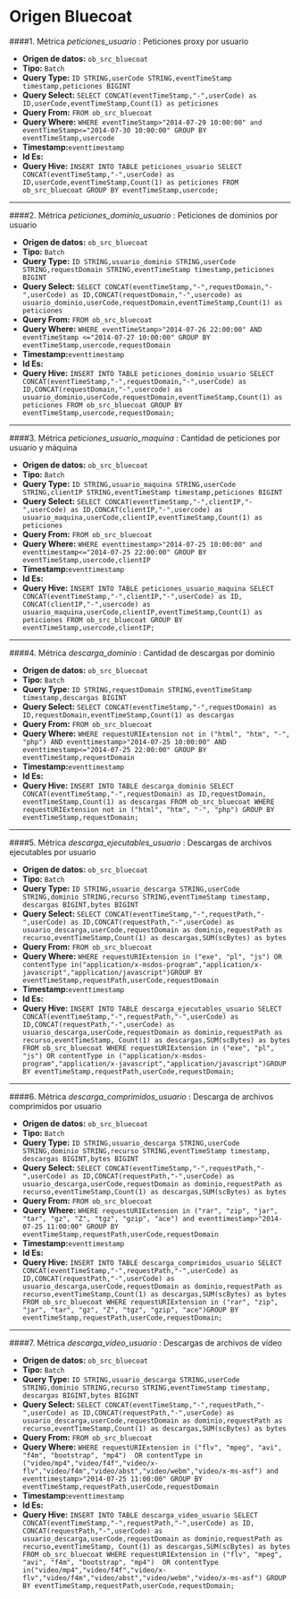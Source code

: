 # Origen Bluecoat

####1. Métrica *peticiones_usuario* : Peticiones proxy por usuario

- **Origen de datos:** `ob_src_bluecoat`
- **Tipo:** `Batch`
- **Query Type:** `ID STRING,userCode STRING,eventTimeStamp timestamp,peticiones BIGINT`
- **Query Select:** `SELECT CONCAT(eventTimeStamp,"-",userCode) as ID,userCode,eventTimeStamp,Count(1) as peticiones`
- **Query From:** `FROM ob_src_bluecoat`
- **Query Where:** `WHERE eventTimeStamp>"2014-07-29 10:00:00" and eventTimeStamp<="2014-07-30 10:00:00"
GROUP BY eventTimeStamp,usercode`
- **Timestamp:**`eventtimestamp`
- **Id Es:**
- **Query Hive:** `INSERT INTO TABLE peticiones_usuario SELECT CONCAT(eventTimeStamp,"-",userCode) as ID,userCode,eventTimeStamp,Count(1) as peticiones FROM ob_src_bluecoat GROUP BY eventTimeStamp,usercode;`

***

####2. Métrica *peticiones_dominio_usuario* : Peticiones de dominios por usuario

- **Origen de datos:** `ob_src_bluecoat`
- **Tipo:** `Batch`
- **Query Type:** `ID STRING,usuario_dominio STRING,userCode STRING,requestDomain STRING,eventTimeStamp timestamp,peticiones BIGINT`
- **Query Select:** `SELECT CONCAT(eventTimeStamp,"-",requestDomain,"-",userCode) as ID,CONCAT(requestDomain,"-",usercode) as  usuario_dominio,userCode,requestDomain,eventTimeStamp,Count(1) as peticiones`
- **Query From:** `FROM ob_src_bluecoat`
- **Query Where:** `WHERE eventTimeStamp>"2014-07-26 22:00:00" AND eventTimeStamp <="2014-07-27 10:00:00" GROUP BY eventTimeStamp,usercode,requestDomain`
- **Timestamp:**`eventtimestamp`
- **Id Es:**
- **Query Hive:** `INSERT INTO TABLE peticiones_dominio_usuario SELECT CONCAT(eventTimeStamp,"-",requestDomain,"-",userCode) as ID,CONCAT(requestDomain,"-",usercode) as usuario_dominio,userCode,requestDomain,eventTimeStamp,Count(1) as peticiones FROM ob_src_bluecoat GROUP BY eventTimeStamp,usercode,requestDomain;`

***

####3. Métrica *peticiones_usuario_maquina* : Cantidad de peticiones por usuario y máquina

- **Origen de datos:** `ob_src_bluecoat`
- **Tipo:** `Batch`
- **Query Type:** `ID STRING,usuario_maquina STRING,userCode STRING,clientIP STRING,eventTimeStamp timestamp,peticiones BIGINT`
- **Query Select:** `SELECT CONCAT(eventTimeStamp,"-",clientIP,"-",userCode) as ID,CONCAT(clientIP,"-",usercode) as usuario_maquina,userCode,clientIP,eventTimeStamp,Count(1) as peticiones`
- **Query From:** `FROM ob_src_bluecoat`
- **Query Where:** `WHERE eventtimestamp>"2014-07-25 10:00:00" and eventtimestamp<="2014-07-25 22:00:00" GROUP BY eventTimeStamp,usercode,clientIP`
- **Timestamp:**`eventtimestamp`
- **Id Es:**
- **Query Hive:** `INSERT INTO TABLE peticiones_usuario_maquina SELECT CONCAT(eventTimeStamp,"-",clientIP,"-",userCode) as ID,
CONCAT(clientIP,"-",usercode) as usuario_maquina,userCode,clientIP,eventTimeStamp,Count(1) as peticiones FROM ob_src_bluecoat
GROUP BY eventTimeStamp,usercode,clientIP;`

***

####4. Métrica *descarga_dominio* : Cantidad de descargas por dominio

- **Origen de datos:** `ob_src_bluecoat`
- **Tipo:** `Batch`
- **Query Type:** `ID STRING,requestDomain STRING,eventTimeStamp timestamp,descargas BIGINT`
- **Query Select:** `SELECT CONCAT(eventTimeStamp,"-",requestDomain) as ID,requestDomain,eventTimeStamp,Count(1) as descargas`
- **Query From:** `FROM ob_src_bluecoat`
- **Query Where:** `WHERE requestURIExtension not in ("html", "htm", "-", "php") AND eventtimestamp>"2014-07-25 10:00:00" AND eventtimestamp<="2014-07-25 22:00:00" GROUP BY eventTimeStamp,requestDomain`
- **Timestamp:**`eventtimestamp`
- **Id Es:**
- **Query Hive:** `INSERT INTO TABLE descarga_dominio SELECT CONCAT(eventTimeStamp,"-",requestDomain) as ID,requestDomain,
eventTimeStamp,Count(1) as descargas FROM ob_src_bluecoat WHERE requestURIExtension not in ("html", "htm", "-", "php") GROUP BY eventTimeStamp,requestDomain;`

***

####5. Métrica *descarga_ejecutables_usuario* : Descargas de archivos ejecutables por usuario

- **Origen de datos:** `ob_src_bluecoat`
- **Tipo:** `Batch`
- **Query Type:** `ID STRING,usuario_descarga STRING,userCode STRING,dominio STRING,recurso STRING,eventTimeStamp timestamp,
descargas BIGINT,bytes BIGINT`
- **Query Select:** `SELECT CONCAT(eventTimeStamp,"-",requestPath,"-",userCode) as ID,CONCAT(requestPath,"-",userCode) as usuario_descarga,userCode,requestDomain as dominio,requestPath as recurso,eventTimeStamp,Count(1) as descargas,SUM(scBytes) as bytes`
- **Query From:** `FROM ob_src_bluecoat`
- **Query Where:** `WHERE requestURIExtension in ("exe", "pl", "js") OR contentType in("application/x-msdos-program","application/x-javascript","application/javascript")GROUP BY eventTimeStamp,requestPath,userCode,requestDomain`
- **Timestamp:**`eventtimestamp`
- **Id Es:**
- **Query Hive:** `INSERT INTO TABLE descarga_ejecutables_usuario SELECT CONCAT(eventTimeStamp,"-",requestPath,"-",userCode) as ID,CONCAT(requestPath,"-",userCode) as usuario_descarga,userCode,requestDomain as dominio,requestPath as recurso,eventTimeStamp,
Count(1) as descargas,SUM(scBytes) as bytes FROM ob_src_bluecoat WHERE requestURIExtension in ("exe", "pl", "js") OR
contentType in ("application/x-msdos-program","application/x-javascript","application/javascript")GROUP BY eventTimeStamp,requestPath,userCode,requestDomain;`

***

####6. Métrica *descarga_comprimidos_usuario* : Descarga de archivos comprimidos por usuario

- **Origen de datos:** `ob_src_bluecoat`
- **Tipo:** `Batch`
- **Query Type:** `ID STRING,usuario_descarga STRING,userCode STRING,dominio STRING,recurso STRING,eventTimeStamp timestamp,
descargas BIGINT,bytes BIGINT`
- **Query Select:** `SELECT CONCAT(eventTimeStamp,"-",requestPath,"-",userCode) as ID,CONCAT(requestPath,"-",userCode) as usuario_descarga,userCode,requestDomain as dominio,requestPath as recurso,eventTimeStamp,Count(1) as descargas,SUM(scBytes) as bytes`
- **Query From:** `FROM ob_src_bluecoat`
- **Query Where:** `WHERE requestURIExtension in ("rar", "zip", "jar", "tar", "gz", "Z", "tgz", "gzip", "ace") and eventtimestamp>"2014-07-25 11:00:00" GROUP BY eventTimeStamp,requestPath,userCode,requestDomain`
- **Timestamp:**`eventtimestamp`
- **Id Es:**
- **Query Hive:** `INSERT INTO TABLE descarga_comprimidos_usuario SELECT CONCAT(eventTimeStamp,"-",requestPath,"-",userCode) as ID,CONCAT(requestPath,"-",userCode) as usuario_descarga,userCode,requestDomain as dominio,requestPath as recurso,eventTimeStamp,Count(1) as descargas,SUM(scBytes) as bytes FROM ob_src_bluecoat WHERE requestURIExtension in ("rar", "zip", "jar", "tar", "gz", "Z", "tgz", "gzip", "ace")GROUP BY eventTimeStamp,requestPath,userCode,requestDomain;`

***

####7. Métrica *descarga_video_usuario* : Descargas de archivos de vídeo

- **Origen de datos:** `ob_src_bluecoat`
- **Tipo:** `Batch`
- **Query Type:** `ID STRING,usuario_descarga STRING,userCode STRING,dominio STRING,recurso STRING,eventTimeStamp timestamp,
descargas BIGINT,bytes BIGINT`
- **Query Select:** `SELECT CONCAT(eventTimeStamp,"-",requestPath,"-",userCode) as ID,CONCAT(requestPath,"-",userCode) as usuario_descarga,userCode,requestDomain as dominio,requestPath as recurso,eventTimeStamp,Count(1) as descargas,SUM(scBytes) as bytes`
- **Query From:** `FROM ob_src_bluecoat`
- **Query Where:** `WHERE requestURIExtension in ("flv", "mpeg", "avi", "f4m", "bootstrap", "mp4")  OR contentType in ("video/mp4","video/f4f","video/x-flv","video/f4m","video/abst","video/webm","video/x-ms-asf") and eventtimestamp>"2014-07-25 11:00:00" GROUP BY eventTimeStamp,requestPath,userCode,requestDomain`
- **Timestamp:**`eventtimestamp`
- **Id Es:**
- **Query Hive:** `INSERT INTO TABLE descarga_video_usuario SELECT CONCAT(eventTimeStamp,"-",requestPath,"-",userCode) as ID,
CONCAT(requestPath,"-",userCode) as usuario_descarga,userCode,requestDomain as dominio,requestPath as recurso,eventTimeStamp,
Count(1) as descargas,SUM(scBytes) as bytes FROM ob_src_bluecoat WHERE requestURIExtension in ("flv", "mpeg", "avi", "f4m", "bootstrap", "mp4")  OR contentType in("video/mp4","video/f4f","video/x-flv","video/f4m","video/abst","video/webm","video/x-ms-asf") GROUP BY eventTimeStamp,requestPath,userCode,requestDomain;`
